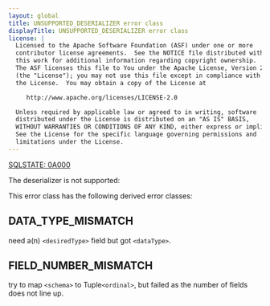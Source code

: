 ```yaml
---
layout: global
title: UNSUPPORTED_DESERIALIZER error class
displayTitle: UNSUPPORTED_DESERIALIZER error class
license: |
  Licensed to the Apache Software Foundation (ASF) under one or more
  contributor license agreements.  See the NOTICE file distributed with
  this work for additional information regarding copyright ownership.
  The ASF licenses this file to You under the Apache License, Version 2.0
  (the "License"); you may not use this file except in compliance with
  the License.  You may obtain a copy of the License at

     http://www.apache.org/licenses/LICENSE-2.0

  Unless required by applicable law or agreed to in writing, software
  distributed under the License is distributed on an "AS IS" BASIS,
  WITHOUT WARRANTIES OR CONDITIONS OF ANY KIND, either express or implied.
  See the License for the specific language governing permissions and
  limitations under the License.
---
```


<!--
  DO NOT EDIT THIS FILE.
  It was generated automatically by `org.apache.spark.SparkThrowableSuite`.
-->

[SQLSTATE: 0A000](sql-error-conditions-sqlstates.html#class-0A-feature-not-supported)

The deserializer is not supported:

This error class has the following derived error classes:

## DATA_TYPE_MISMATCH

need a(n) `<desiredType>` field but got `<dataType>`.

## FIELD_NUMBER_MISMATCH

try to map `<schema>` to Tuple`<ordinal>`, but failed as the number of fields does not line up.


